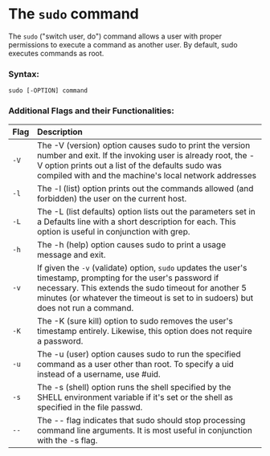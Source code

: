 # The `sudo` command

The `sudo` ("switch user, do") command allows a user with proper permissions to execute a command as another user. By default, sudo executes commands as root.

### Syntax:

```
sudo [-OPTION] command
```

### Additional Flags and their Functionalities:

|**Flag**  |**Description**   |
|:---|:---|
|`-V`|The -V (version) option causes sudo to print the version number and exit. If the invoking user is already root, the -V option prints out a list of the defaults sudo was compiled with and the machine's local network addresses|
|`-l`|The -l (list) option prints out the commands allowed (and forbidden) the user on the current host.|
|`-L`|The -L (list defaults) option lists out the parameters set in a Defaults line with a short description for each. This option is useful in conjunction with grep.|
|`-h`|The -h (help) option causes sudo to print a usage message and exit.|
|`-v`|If given the `-v` (validate) option, `sudo` updates the user's timestamp, prompting for the user's password if necessary. This extends the sudo timeout for another 5 minutes (or whatever the timeout is set to in sudoers) but does not run a command.|
|`-K`|The -K (sure kill) option to sudo removes the user's timestamp entirely. Likewise, this option does not require a password.|
|`-u`|The -u (user) option causes sudo to run the specified command as a user other than root. To specify a uid instead of a username, use #uid.|
|`-s`|The -s (shell) option runs the shell specified by the SHELL environment variable if it's set or the shell as specified in the file passwd.|
|`--`|The -- flag indicates that sudo should stop processing command line arguments. It is most useful in conjunction with the -s flag.|
